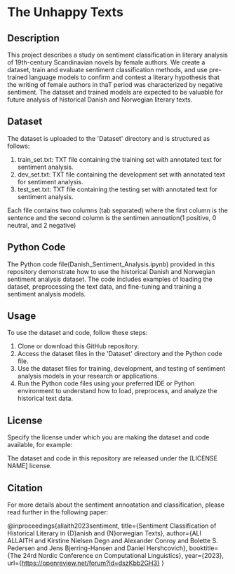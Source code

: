 # The Unhappy Texts
## Description
This project describes a study on sentiment classification in literary analysis of 19th-century Scandinavian novels by female authors. We create a dataset, train and evaluate sentiment classification methods, and use pre-trained language models to confirm and contest a literary hypothesis that the writing of female authors in thaT period was characterized by negative sentiment. The dataset and trained models are expected to be valuable for future analysis of historical Danish and Norwegian literary texts.

## Dataset
The dataset is uploaded to the 'Dataset' directory and is structured as follows:

1. train_set.txt: TXT file containing the training set with annotated text for sentiment analysis.
2. dev_set.txt: TXT file containing the development set with annotated text for sentiment analysis.
3. test_set.txt: TXT file containing the testing set with annotated text for sentiment analysis.


Each file contains two columns (tab separated) where the first column is the sentence and the second column is the sentimen annoation(1 positive, 0 neutral, and 2 negative)

## Python Code
The Python code file(Danish_Sentiment_Analysis.ipynb) provided in this repository demonstrate how to use the historical Danish and Norwegian sentiment analysis dataset. The code includes examples of loading the dataset, preprocessing the text data, and fine-tuning and training a sentiment analysis models.

## Usage
To use the dataset and code, follow these steps:

1. Clone or download this GitHub repository.
2. Access the dataset files in the 'Dataset' directory and the Python code file.
3. Use the dataset files for training, development, and testing of sentiment analysis models in your research or applications.
4. Run the Python code files using your preferred IDE or Python environment to understand how to load, preprocess, and analyze the historical text data.

## License
Specify the license under which you are making the dataset and code available, for example:

The dataset and code in this repository are released under the [LICENSE NAME] license.

## Citation
For more details about the sentiment annoatation and classification, please read further in the following paper:

@inproceedings{allaith2023sentiment,
title={Sentiment Classification of Historical Literary in {D}anish and {N}orwegian Texts},
author={ALI ALLAITH and Kirstine Nielsen Degn and Alexander Conroy and Bolette S. Pedersen and Jens Bjerring-Hansen and Daniel Hershcovich},
booktitle={The 24rd Nordic Conference on Computational Linguistics},
year={2023},
url={https://openreview.net/forum?id=dszKbb2GH3}
}
```
